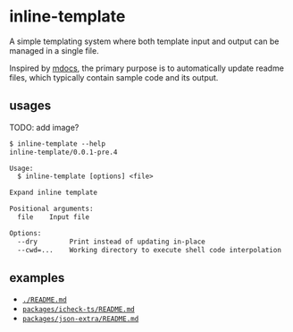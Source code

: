 # inline-template

A simple templating system where both template input and output can be managed in a single file.

Inspired by [mdocs](https://github.com/brillout/mdocs),
the primary purpose is to automatically update readme files,
which typically contain sample code and its output.

## usages

TODO: add image?

<!--
%template-input-start:1%

```txt
$ inline-template --help
{%shell pnpm -s cli --help %}
```

%template-input-end:1%
-->

<!-- %template-output-start:1% -->

```txt
$ inline-template --help
inline-template/0.0.1-pre.4

Usage:
  $ inline-template [options] <file>

Expand inline template

Positional arguments:
  file    Input file

Options:
  --dry        Print instead of updating in-place
  --cwd=...    Working directory to execute shell code interpolation
```

<!-- %template-output-end:1% -->

## examples

- [`./README.md`](./README.md?plain=1)
- [`packages/icheck-ts/README.md`](../icheck-ts/README.md?plain=1)
- [`packages/json-extra/README.md`](../json-extra/README.md?plain=1)
